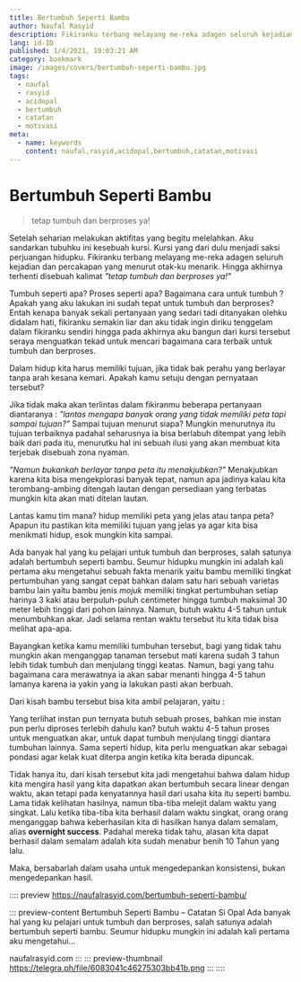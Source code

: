 ```yaml
---
title: Bertumbuh Seperti Bambu
author: Naufal Rasyid
description: Fikiranku terbang melayang me-reka adagen seluruh kejadian dan percakapan yang menurut otak-ku menarik. Hingga akhirnya terhenti disebuah kalimat "tetap tumbuh dan berproses ya!"...
lang: id-ID
published: 1/4/2021, 10:03:21 AM
category: bookmark
image: /images/covers/bertumbuh-seperti-bambu.jpg
tags: 
  - naufal
  - rasyid
  - acidopal
  - bertumbuh
  - catatan
  - motivasi
meta:
  - name: keywords
    content: naufal,rasyid,acidopal,bertumbuh,catatan,motivasi
---
```

# Bertumbuh Seperti Bambu

<Author name="Naufal Rasyid" avatar="https://telegra.ph/file/6073e0adf8e7a618eb2d2.png" />
<FeaturedImage
  src="/images/covers/bertumbuh-seperti-bambu.jpg"
  author="Pablo Azurduy"
  source="unsplash.com"
  sourceLink="https://unsplash.com/photos/jlzc4s2i4HU" />

> tetap tumbuh dan berproses ya!

Setelah seharian melakukan aktifitas yang begitu melelahkan. Aku sandarkan tubuhku ini kesebuah kursi. Kursi yang dari dulu menjadi saksi perjuangan hidupku. Fikiranku terbang melayang me-reka adagen seluruh kejadian dan percakapan yang menurut otak-ku menarik. Hingga akhirnya terhenti disebuah kalimat *"tetap tumbuh dan berproses ya!"*

Tumbuh seperti apa? Proses seperti apa? Bagaimana cara untuk tumbuh ? Apakah yang aku lakukan ini sudah tepat untuk tumbuh dan berproses? Entah kenapa banyak sekali pertanyaan yang sedari tadi ditanyakan olehku didalam hati, fikiranku semakin liar dan aku tidak ingin diriku tenggelam dalam fikiranku sendiri hingga pada akhirnya aku bangun dari kursi tersebut seraya menguatkan tekad untuk mencari bagaimana cara terbaik untuk tumbuh dan berproses.

Dalam hidup kita harus memiliki tujuan, jika tidak bak perahu yang berlayar tanpa arah kesana kemari. Apakah kamu setuju dengan pernyataan tersebut?

Jika tidak maka akan terlintas dalam fikiranmu beberapa pertanyaan diantaranya :
*"lantas mengapa banyak orang yang tidak memiliki peta tapi sampai tujuan?"*
Sampai tujuan menurut siapa? Mungkin menurutnya itu tujuan terbaiknya padahal seharusnya ia bisa berlabuh ditempat yang lebih baik dari pada itu, menurutku hal ini sebuah ilusi yang akan membuat kita terjebak disebuah zona nyaman.

*"Namun bukankah berlayar tanpa peta itu menakjubkan?"* Menakjubkan karena kita bisa mengekplorasi banyak tepat, namun apa jadinya kalau kita terombang-ambing ditengah lautan dengan persediaan yang terbatas mungkin kita akan mati ditelan lautan.

Lantas kamu tim mana? hidup memiliki peta yang jelas atau tanpa peta? Apapun itu pastikan kita memiliki tujuan yang jelas ya agar kita bisa menikmati hidup, esok mungkin kita sampai.

Ada banyak hal yang ku pelajari untuk tumbuh dan berproses, salah satunya adalah bertumbuh seperti bambu. Seumur hidupku mungkin ini adalah kali pertama aku mengetahui sebuah fakta menarik yaitu bambu memiliki tingkat pertumbuhan yang sangat cepat bahkan dalam satu hari sebuah varietas bambu lain yaitu bambu jenis *mojuk* memiliki tingkat pertumbuhan setiap harinya 3 kaki atau berpuluh-puluh centimeter hingga tumbuh maksimal 30 meter lebih tinggi dari pohon lainnya. Namun, butuh waktu 4-5 tahun untuk menumbuhkan akar. Jadi selama rentan waktu tersebut itu kita tidak bisa melihat apa-apa.

Bayangkan ketika kamu memiliki tumbuhan tersebut, bagi yang tidak tahu mungkin akan menganggap tanaman tersebut mati karena sudah 3 tahun lebih tidak tumbuh dan menjulang tinggi keatas. Namun, bagi yang tahu bagaimana cara merawatnya ia akan sabar menanti hingga 4-5 tahun lamanya karena ia yakin yang ia lakukan pasti akan berbuah.

Dari kisah bambu tersebut bisa kita ambil pelajaran, yaitu :

Yang terlihat instan pun ternyata butuh sebuah proses, bahkan mie instan pun perlu diproses terlebih dahulu kan? butuh waktu 4-5 tahun proses untuk menguatkan akar, untuk dapat tumbuh menjulang tinggi diantara tumbuhan lainnya. Sama seperti hidup, kita perlu menguatkan akar sebagai pondasi agar kelak kuat diterpa angin ketika kita berada dipuncak.

Tidak hanya itu, dari kisah tersebut kita jadi mengetahui bahwa dalam hidup kita mengira hasil yang kita dapatkan akan bertumbuh secara linear dengan waktu, akan tetapi pada kenyatannya hasil dari usaha kita itu seperti bambu. Lama tidak kelihatan hasilnya, namun tiba-tiba melejit dalam waktu yang singkat. Lalu ketika tiba-tiba kita berhasil dalam waktu singkat, orang orang menganggap bahwa keberhasilan kita di hasilkan hanya dalam semalam, alias **overnight success**. Padahal mereka tidak tahu, alasan kita dapat berhasil dalam semalam adalah kita sudah menabur benih 10 Tahun yang lalu.

Maka, bersabarlah dalam usaha untuk mengedepankan konsistensi, bukan mengedepankan hasil.

:::: preview https://naufalrasyid.com/bertumbuh-seperti-bambu/

::: preview-content Bertumbuh Seperti Bambu – Catatan Si Opal
Ada banyak hal yang ku pelajari untuk tumbuh dan berproses, salah satunya adalah bertumbuh seperti bambu. Seumur hidupku mungkin ini adalah kali pertama aku mengetahui...

naufalrasyid.com
:::
::: preview-thumbnail https://telegra.ph/file/6083041c46275303bb41b.png
:::
::::

<Disqus />